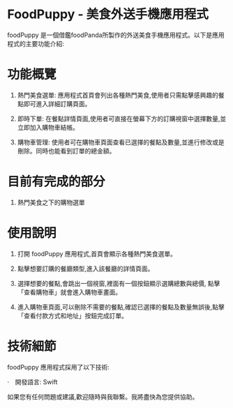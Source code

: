 # FoodPuppy - 美食外送手機應用程式 
foodPuppy 是一個借鑑foodPanda所製作的外送美食手機應用程式。以下是應用程式的主要功能介紹:
# 功能概覽
1. 熱門美食選單: 應用程式首頁會列出各種熱門美食,使用者只需點擊感興趣的餐點即可進入詳細訂購頁面。
   
2. 即時下單: 在餐點詳情頁面,使用者可直接在螢幕下方的訂購視窗中選擇數量,並立即加入購物車結帳。

3. 購物車管理: 使用者可在購物車頁面查看已選擇的餐點及數量,並進行修改或是刪除。同時也能看到訂單的總金額。

# 目前有完成的部分
1. 熱門美食之下的購物選單
   
# 使用說明
1. 打開 foodPuppy 應用程式,首頁會顯示各種熱門美食選單。

2. 點擊想要訂購的餐廳類型,進入該餐廳的詳情頁面。

3. 選擇想要的餐點,會跳出一個視窗,裡面有一個按鈕顯示選購總數與總價, 點擊「查看購物車」就會進入購物車畫面。

4. 進入購物車頁面,可以刪除不需要的餐點,確認已選擇的餐點及數量無誤後,點擊「查看付款方式和地址」按鈕完成訂單。

# 技術細節
foodPuppy 應用程式採用了以下技術:

·　開發語言: Swift


如果您有任何問題或建議,歡迎隨時與我聯繫。我將盡快為您提供協助。

